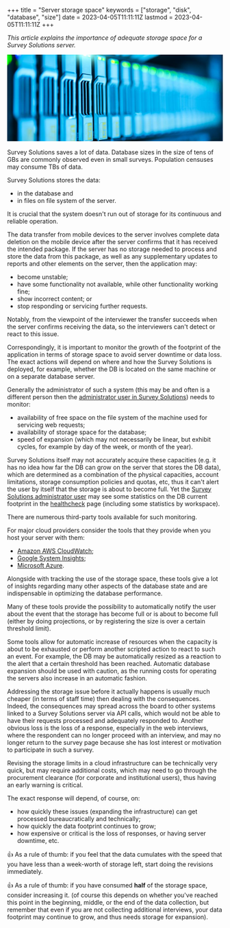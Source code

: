 +++
title = "Server storage space"
keywords = ["storage", "disk", "database", "size"]
date = 2023-04-05T11:11:11Z
lastmod = 2023-04-05T11:11:11Z
+++

*This article explains the importance of adequate storage space for a Survey Solutions server.*

<CENTER>
  <IMG src="images/storage.jpg">
</CENTER>

Survey Solutions saves a lot of data. Database sizes in the size of tens
of GBs are commonly observed even in small surveys. Population censuses may
consume TBs of data.

Survey Solutions stores the data:

- in the database and
- in files on file system of the server.

It is crucial that the system doesn't run out of storage for its continuous and
reliable operation.

The data transfer from mobile devices to the server involves complete data
deletion on the mobile device after the server confirms that it has received
the intended package. If the server has no storage needed to process and store
the data from this package, as well as any supplementary updates to reports
and other elements on the server, then the application may:

- become unstable;
- have some functionality not available, while other functionality working fine;
- show incorrect content; or
- stop responding or servicing further requests.

Notably, from the viewpoint of the interviewer the transfer succeeds when the
server confirms receiving the data, so the interviewers can't detect or react
to this issue.

Correspondingly, it is important to monitor the growth of the footprint of
the application in terms of storage space to avoid server downtime or data
loss. The exact actions will depend on where and how the Survey Solutions
is deployed, for example, whether the DB is located on the same machine or
on a separate database server.

Generally the administrator of such a system (this may be and often is a
different person then the [administrator user in Survey Solutions](/headquarters/accounts/survey-solutions-server-administrator/)) needs to
monitor:

- availability of free space on the file system of the machine used for
servicing web requests;
- availability of storage space for the database;
- speed of expansion (which may not necessarily be linear, but exhibit cycles,
for example by day of the week, or month of the year).

Survey Solutions itself may not accurately acquire these capacities (e.g. it
has no idea how far the DB can grow on the server that stores the DB data),
which are determined as a combination of the physical capacities, account
limitations, storage consumption policies and quotas, etc, thus it can't
alert the user by itself that the storage is about to become full. Yet the
[Survey Solutions administrator user](/headquarters/accounts/survey-solutions-server-administrator/) may see some statistics on the DB current
footprint in the [healthcheck](/headquarters/config/healthcheck/) page
(including some statistics by workspace).

There are numerous third-party tools available for such monitoring.

For major cloud providers consider the tools that they provide when you host your server with them:

- [Amazon AWS CloudWatch](https://docs.aws.amazon.com/AmazonRDS/latest/UserGuide/monitoring-cloudwatch.html);
- [Google System Insights](https://cloud.google.com/sql/docs/postgres/use-system-insights);
- [Microsoft Azure](https://learn.microsoft.com/en-us/azure/postgresql/flexible-server/concepts-monitoring).

Alongside with tracking the use of the storage space, these tools
give a lot of insights regarding many other aspects of the database
state and are indispensable in optimizing the database performance.

Many of these tools provide the possibility to automatically notify
the user about the event that the storage has become full or is about to become full (either by doing projections, or by registering the size is over a certain threshold limit).

Some tools allow for automatic increase of resources when the capacity
is about to be exhausted or perform another scripted action to react to such an event. For example, the DB may be automatically
resized as a reaction to the alert that a certain threshold has been
reached. Automatic database expansion should be used with caution, as the running costs for operating the servers also increase in an automatic fashion.

Addressing the storage issue before it actually happens is usually much
cheaper (in terms of staff time) then dealing with the consequences. Indeed,
the consequences may spread across the board to other systems linked to a
Survey Solutions server via API calls, which would not be able to have their
requests processed and adequately responded to. Another obvious loss is the
loss of a response, especially in the web interviews, where the respondent
can no longer proceed with an interview, and may no longer return to the
survey page because she has lost interest or motivation to participate in
such a survey.

Revising the storage limits in a cloud infrastructure can be technically
very quick, but may require additional costs, which may need to go through
the procurement clearance (for corporate and institutional users), thus
having an early warning is critical.

The exact response will depend, of course, on:

- how quickly these issues (expanding the infrastructure) can get processed
bureaucratically and technically;
- how quickly the data footprint continues to grow;
- how expensive or critical is the loss of responses, or having server
downtime, etc.

👍 As a rule of thumb: if you feel that the data cumulates with the speed that
you have less than a week-worth of storage left, start doing the revisions
immediately.

👍 As a rule of thumb: if you have consumed **half** of the storage space,
consider increasing it. (of course this depends on whether you've reached
this point in the beginning, middle, or the end of the data collection,
but remember that even if you are not collecting additional interviews,
your data footprint may continue to grow, and thus needs storage for
expansion).
